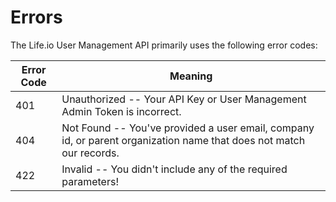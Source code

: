# Errors

The Life.io User Management API primarily uses the following error codes:


Error Code | Meaning
---------- | -------
401 | Unauthorized -- Your API Key or User Management Admin Token is incorrect.
404 | Not Found -- You've provided a user email, company id, or parent organization name that does not match our records.
422 | Invalid -- You didn't include any of the required parameters!
